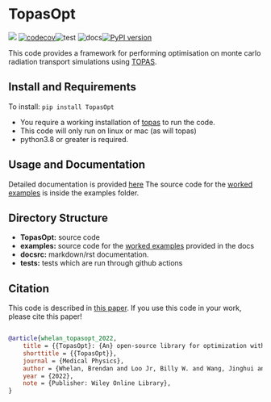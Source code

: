 # TopasOpt

![](docsrc/_resources/interrogate_badge.svg) [![codecov](https://codecov.io/gh/Image-X-Institute/TopasOpt/graph/badge.svg?token=0FSEO19LCD)](https://codecov.io/gh/Image-X-Institute/TopasOpt)![test](https://github.com/ACRF-Image-X-Institute/TopasOpt/actions/workflows/run_tests.yml/badge.svg) ![docs](https://github.com/ACRF-Image-X-Institute/TopasOpt/actions/workflows/build-docs.yml/badge.svg)[![PyPI version](https://badge.fury.io/py/TopasOpt.svg)](https://badge.fury.io/py/TopasOpt)


This code provides a framework for performing optimisation on monte carlo radiation transport 
simulations using [TOPAS](https://www.google.com/search?channel=fs&client=ubuntu&q=topas+MC).

## Install and Requirements

To install: ```pip install TopasOpt```

- You require a working installation of [topas](https://topas.readthedocs.io/en/latest/getting-started/intro.html) to run the code.
- This code will only run on linux or mac (as will topas)
- python3.8 or greater is required.

## Usage and Documentation

Detailed documentation is provided [here](https://acrf-image-x-institute.github.io/TopasOpt/index.html)
The source code for the [worked examples](https://acrf-image-x-institute.github.io/TopasOpt/worked_examples.html) is inside the examples folder.

## Directory Structure

- **TopasOpt:** source code
- **examples:** source code for the [worked examples](https://acrf-image-x-institute.github.io/TopasOpt/worked_examples.html) provided in the docs
- **docsrc:** markdown/rst documentation.
- **tests:** tests which are run through github actions

## Citation

This code is described in [this paper](https://aapm.onlinelibrary.wiley.com/doi/10.1002/mp.16126).
If you use this code in your work, please cite this paper!

```bibtex

@article{whelan_topasopt_2022,
	title = {{TopasOpt}: {An} open-source library for optimization with {Topas} {Monte} {Carlo}},
	shorttitle = {{TopasOpt}},
	journal = {Medical Physics},
	author = {Whelan, Brendan and Loo Jr, Billy W. and Wang, Jinghui and Keall, Paul},
	year = {2022},
	note = {Publisher: Wiley Online Library},
}

```






